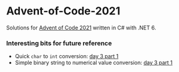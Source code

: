 # Advent-of-Code-2021

Solutions for [Advent of Code 2021](https://adventofcode.com/) written in C# with .NET 6.

### Interesting bits for future reference
- Quick `char` to `int` conversion: [day 3 part 1](https://github.com/pattons-cottam/Advent-of-Code-2021/blob/21ca3fe49701c584694d4cf621bc0e26426166db/3.%20Binary%20Diagnostic/Program.cs#L18)
- Simple binary string to numerical value conversion: [day 3 part 1](https://github.com/pattons-cottam/Advent-of-Code-2021/blob/21ca3fe49701c584694d4cf621bc0e26426166db/3.%20Binary%20Diagnostic/Program.cs#L44)

